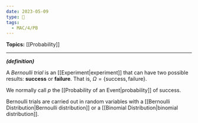 ```yaml
---
date: 2023-05-09
type: 🧠
tags:
  - MAC/4/PB
---
```


**Topics:** [[Probability]]

---

_**(definition)**_

A _Bernoulli trial_ is an [[Experiment|experiment]] that can have two possible results: **success** or **failure**. That is, $\Omega = \{ \text{success}, \text{failure} \}$.

We normally call $p$ the [[Probability of an Event|probability]] of success.

Bernoulli trials are carried out in random variables with a [[Bernoulli Distribution|Bernoulli distribution]] or a [[Binomial Distribution|binomial distribution]].
